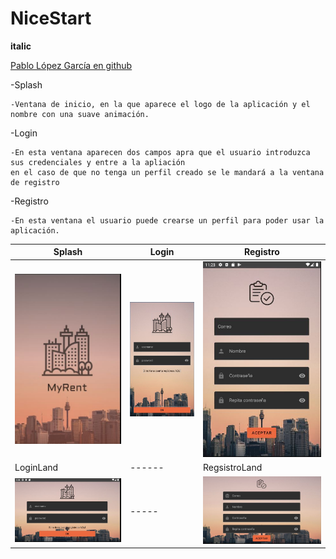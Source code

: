 # NiceStart

**italic**

[Pablo López García en github](https://github.com/pablopez97)

-Splash

    -Ventana de inicio, en la que aparece el logo de la aplicación y el nombre con una suave animación.

-Login

    -En esta ventana aparecen dos campos apra que el usuario introduzca sus credenciales y entre a la apliación
    en el caso de que no tenga un perfil creado se le mandará a la ventana de registro
-Registro

    -En esta ventana el usuario puede crearse un perfil para poder usar la aplicación.

Splash | Login | Registro
-------|-------|---------
![](img/splash.JPG) | ![](img/login.JPG) |![](img/registro.JPG)
LoginLand |------|RegsistroLand
![](img/loginland.JPG)|-----|![](img/resgistroland.JPG)